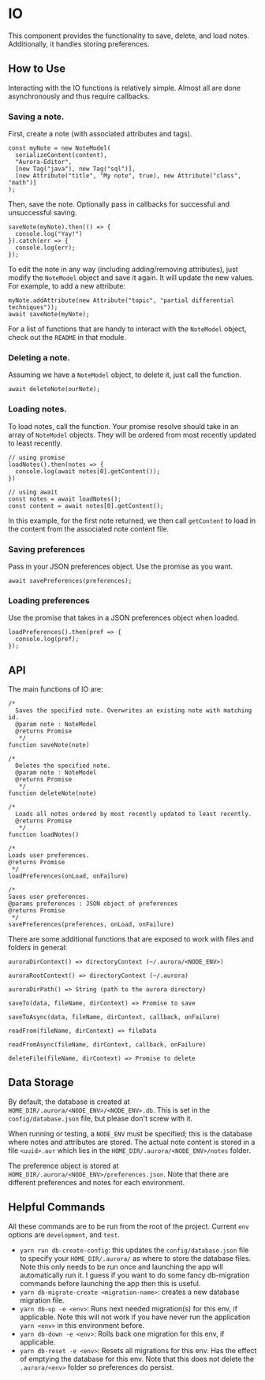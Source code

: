 # IO
This component provides the functionality to save, delete, and load notes.
Additionally, it handles storing preferences.

## How to Use
Interacting with the IO functions is relatively simple. Almost all are done asynchronously and thus
require callbacks.

### Saving a note.
First, create a note (with associated attributes and tags).
```
const myNote = new NoteModel(
  serializeContent(content),
  "Aurora-Editor",
  [new Tag("java"), new Tag("sql")],
  [new Attribute("title", "My note", true), new Attribute("class", "math")]
);
```
Then, save the note. Optionally pass in callbacks for successful and unsuccessful saving.
```
saveNote(myNote).then(() => {
  console.log("Yay!")
}).catch(err => {
  console.log(err);
});
```
To edit the note in any way (including adding/removing attributes), just modify the
`NoteModel` object and save it again. It will update the new values. For example, to add a new attribute:
```
myNote.addAttribute(new Attribute("topic", "partial differential techniques"));
await saveNote(myNote);
```
For a list of functions that are handy to interact with the `NoteModel` object, check out the `README` in that module.

### Deleting a note.
Assuming we have a `NoteModel` object, to delete it, just call the function.
```
await deleteNote(ourNote);
```

### Loading notes.
To load notes, call the function. Your promise resolve should take in an array of `NoteModel`
objects. They will be ordered from most recently updated to least recently.
```
// using promise
loadNotes().then(notes => {
  console.log(await notes[0].getContent());
})

// using await
const notes = await loadNotes();
const content = await notes[0].getContent();
```
In this example, for the first note returned, we then call `getContent` to load in the content
from the associated note content file.

### Saving preferences
Pass in your JSON preferences object. Use the promise as you want.
```
await savePreferences(preferences);
```

### Loading preferences
Use the promise that takes in a JSON preferences object when loaded.
```
loadPreferences().then(pref => {
  console.log(pref);
});
```

## API
The main functions of IO are:
```
/*
  Saves the specified note. Overwrites an existing note with matching id.
  @param note : NoteModel
  @returns Promise
   */
function saveNote(note)

/*
  Deletes the specified note.
  @param note : NoteModel
  @returns Promise
   */
function deleteNote(note)

/*
  Loads all notes ordered by most recently updated to least recently.
  @returns Promise
   */
function loadNotes()

/*
Loads user preferences.
@returns Promise
 */
loadPreferences(onLoad, onFailure)

/*
Saves user preferences.
@params preferences : JSON object of preferences
@returns Promise
 */
savePreferences(preferences, onLoad, onFailure)
```

There are some additional functions that are exposed to work with files and folders in general:

```
auroraDirContext() => directoryContext (~/.aurora/<NODE_ENV>)

auroraRootContext() => directoryContext (~/.aurora)

auroraDirPath() => String (path to the aurora directory)

saveTo(data, fileName, dirContext) => Promise to save

saveToAsync(data, fileName, dirContext, callback, onFailure)

readFrom(fileName, dirContext) => fileData

readFromAsync(fileName, dirContext, callback, onFailure)

deleteFile(fileName, dirContext) => Promise to delete
```

## Data Storage
By default, the database is created at `HOME_DIR/.aurora/<NODE_ENV>/<NODE_ENV>.db`.
This is set in the `config/database.json` file, but please don't screw with it.

When running or testing, a `NODE_ENV` must be specified; this is the database where notes and attributes are stored.
The actual note content is stored in a file `<uuid>.aur` which lies in the `HOME_DIR/.aurora/<NODE_ENV>/notes` folder.

The preference object is stored at `HOME_DIR/.aurora/<NODE_ENV>/preferences.json`.
Note that there are different preferences and notes for each environment.

## Helpful Commands
All these commands are to be run from the root of the project.
Current `env` options are `development`, and `test`.
- `yarn run db-create-config`: this updates the `config/database.json` file to specify your `HOME_DIR/.aurora/` as where to store the database files. Note this only needs to be run once and launching the app will automatically run it. I guess if you want to do some fancy db-migration commands before launching the app then this is useful.
- `yarn db-migrate-create <migration-name>`: creates a new database migration file.
- `yarn db-up -e <env>`: Runs next needed migration(s) for this env, if applicable. Note this will not work if you have never run the application `yarn <env>` in this environment before.
- `yarn db-down -e <env>`: Rolls back one migration for this env, if applicable.
- `yarn db-reset -e <env>`: Resets all migrations for this env. Has the effect of emptying the database for this env. Note that this does not delete the `.aurora/<env>` folder so preferences do persist.

